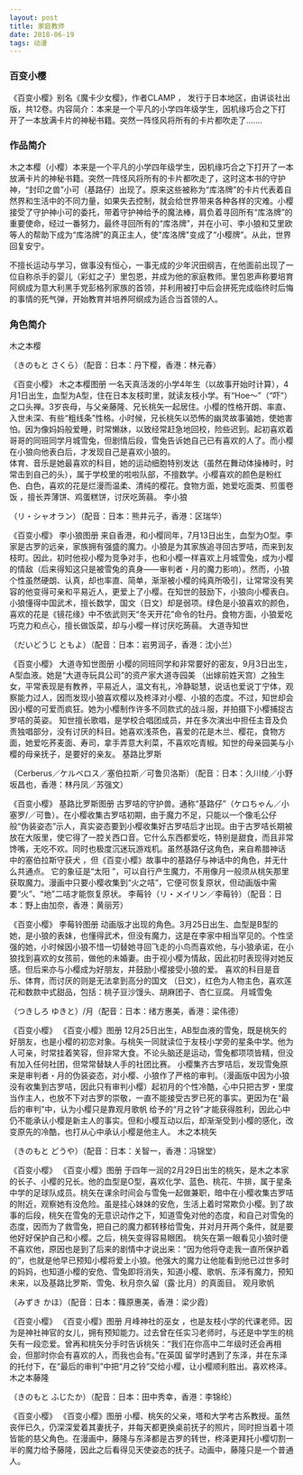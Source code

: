 ```yaml
---
layout: post
title: 家庭教师
date: 2018-06-19
tags: 动漫    
---
```


### 百变小樱

《百变小樱》别名《魔卡少女樱》，作者CLAMP ， 发行于日本地区，由讲谈社出版，共12卷。内容简介：本来是一个平凡的小学四年级学生，因机缘巧合之下打开了一本放满卡片的神秘书籍。突然一阵怪风将所有的卡片都吹走了.......

### 作品简介

木之本樱（小樱）本来是一个平凡的小学四年级学生，因机缘巧合之下打开了一本放满卡片的神秘书籍。突然一阵怪风将所有的卡片都吹走了，这时这本书的守护神，“封印之兽”小可（基路仔）出现了。原来这些被称为“库洛牌”的卡片代表着自然界和生活中的不同力量，如果失去控制，就会给世界带来各种各样的灾难。小樱接受了守护神小可的委托，带着守护神给予的魔法棒，肩负着寻回所有“库洛牌”的重要使命，经过一番努力，最终寻回所有的“库洛牌”，并在小可、李小狼和艾里欧等人的帮助下成为“库洛牌”的真正主人，使"库洛牌"变成了“小樱牌”。从此，世界回复安宁。 


不擅长运动与学习，做事没有恒心，一事无成的少年沢田纲吉，在他面前出现了一位自称杀手的婴儿（彩虹之子）里包恩，并成为他的家庭教师。里包恩声称要培育阿纲成为意大利黑手党彭格列家族的首领，并利用被打中后会拼死完成临终时后悔的事情的死气弹，开始教育并培养阿纲成为适合当首领的人。

### 角色简介

木之本樱

（きのもと さくら）（配音：日本：丹下樱，香港：林元春） 

《百变小樱》
木之本樱图册
 一名天真活泼的小学4年生（以故事开始时计算），4月1日出生，血型为A型，住在日本友枝町里，就读友枝小学。有“Hoe～”（“吓”）之口头禅。3岁丧母，与父亲藤隆、兄长桃矢一起居住。小樱的性格开朗、率直、入世未深、有些“粗线条”性格。小时候，兄长桃矢以恐怖的幽灵故事骗她，使她害怕。因为像妈妈般爱睡，时常懒牀，以致经常赶急地回校，险些迟到。起初喜欢着哥哥的同班同学月城雪兔，但剧情后段，雪兔告诉她自己已有喜欢的人了。而小樱在小狼向他表白后，才发现自己是喜欢小狼的。   
体育、音乐是她最喜欢的科目，她的运动细胞特别发达（虽然在舞动体操棒时，时常击到自己的头），属于学校里的啦啦队部，不擅数学。小樱喜欢的颜色是粉红色、白色，喜欢的花是烂漫而温柔、清纯的樱花。食物方面，她爱吃面类、煎蛋卷饭 ，擅长弄薄饼、鸡蛋糕饼，讨厌吃蒟蒻。 
李小狼

（リ・シャオラン）（配音：日本：熊井元子，香港：区瑞华） 

《百变小樱》
李小狼图册
 来自香港，和小樱同年，7月13日出生，血型为O型。李家是古罗的远亲，家族拥有强盛的魔力。小狼是为其家族追寻回古罗咭，而来到友枝町。因此，初时他视小樱为竞争对手，也和小樱一样喜欢上月城雪兔，成为小樱的情敌（后来得知这只是被雪兔的真身——审判者・月的魔力影响）。然而，小狼个性虽然硬朗、认真，却也率直、简单，渐渐被小樱的纯真所吸引，让常常没有笑容的他变得可亲和平易近人，更爱上了小樱。在知世的鼓励下，小狼向小樱表白。 
 小狼懂得中国武术，擅长数学，国文（日文）却是弱项。绿色是小狼喜欢的颜色，喜欢的花是《镜花缘》中不依武则天“冬天开花”命令的牡丹。食物方面，小狼爱吃巧克力和点心，擅长做饭菜，却与小樱一样讨厌吃蒟蒻。 
大道寺知世

（だいどうじ ともよ）（配音：日本：岩男润子，香港：沈小兰） 

《百变小樱》
大道寺知世图册
 小樱的同班同学和非常要好的密友，9月3日出生，A型血液。她是“大道寺玩具公司”的资产家大道寺园美 （出嫁前姓天宫）之独生女，平常表现是有教养，平易近人，温文有礼，冷静聪慧，说话也爱说丁宁体，观察能力过人，因而发现小狼喜欢樱以及柊泽对小樱、小狼的态度。不过，知世却会因小樱的可爱而疯狂。她为小樱制作许多不同款式的战斗服，并拍摄下小樱捕捉古罗咭的英姿。 
 知世擅长歌唱，是学校合唱团成员，并在多次演出中担任主音及负责独唱部分，没有讨厌的科目。她喜欢浅茶色，喜爱的花是木兰、樱花，食物方面，她爱吃荞麦面、寿司，拿手弄意大利菜，不喜欢吃青椒。知世的母亲园美与小樱的母亲抚子，是要好的亲友。 
基路比罗斯

（Cerberus／ケルベロス／塞伯拉斯／可鲁贝洛斯）（配音：日本：久川绫／小野坂昌也，香港：林丹凤／苏强文） 

《百变小樱》
基路比罗斯图册
 古罗咭的守护兽。通称“基路仔”（ケロちゃん／小塞罗/／可鲁）。在小樱收集古罗咭初期，由于魔力不足，只能以一个像毛公仔般“伪装姿态”示人，真实姿态要到小樱收集好古罗咭后才出现。由于古罗咭长期被放在大阪里，使它得了一腔关西口音。它什么东西都爱吃，特别是甜食，而且非常馋嘴，无吃不欢。同时也极度沉迷玩游戏机。虽然基路仔这角色，来自希腊神话 中的塞伯拉斯守获犬 ，但《百变小樱》故事中的基路仔与神话中的角色，并无什么共通点。 
它的象征是“太阳 ”，可以自行产生魔力，不用像月一般须从桃矢那里获取魔力。漫画中只要小樱收集到“火之咭”，它便可恢复原状，但动画版中需要“火”、“地”二咭才能恢复原状。 
李莓铃（リ・メイリン／李莓铃）（配音：日本：野上由加奈，香港：黄丽芳）  

《百变小樱》
李莓铃图册
 动画版才出现的角色。3月25日出生、血型是B型的她，是小狼的表妹，也懂得武术，但没有魔力，这是在李家中相当罕见的。个性坚强的她，小时候因小狼不惜一切替她寻回飞走的小鸟而喜欢他，与小狼承诺，在小狼找到喜欢的女孩前，做他的未婚妻。由于视小樱为情敌，因此初时表现得对她反感。但后来亦与小樱成为好朋友，并鼓励小樱接受小狼的爱。 
 喜欢的科目是音乐、体育，而讨厌的则是无法拿到高分的国文 （日文），红色为人物主色，喜欢莲花和数款中式甜品，包括：桃子豆沙馒头、胡麻团子、杏仁豆腐。 
月城雪兔

（つきしろ ゆきと）/月（配音：日本：绪方惠美，香港：梁伟德） 

《百变小樱》
《百变小樱》图册
12月25日出生，AB型血液的雪兔，既是桃矢的好朋友，也是小樱的初恋对象。与桃矢一同就读位于友枝小学旁的星条中学。他为人可亲，时常挂着笑容，但非常大食。不论头脑还是运动，雪兔都项项皆精，但没有加入任何社团，但常常替缺人手的社团比赛。 
 小樱集齐古罗咭后，发现雪兔原来是审判者・月的伪装姿态，对小樱、小狼作了严格的审判。（漫画版中因为小狼没有收集到古罗咭，因此只有审判小樱）起初月的个性冷酷，心中只把古罗・里度当作主人，也放不下对古罗的崇敬，一直不能接受古罗已死的事实。更因为在“最后的审判”中，认为小樱只是靠观月歌帆 给予的“月之铃”才能获得胜利，因此心中仍不能承认小樱是新主人的事实。但和小樱互动以后，却渐渐受到小樱的感化，改变原先的冷酷，也打从心中承认小樱是他主人。 
木之本桃矢

（きのもと どうや）（配音：日本：关智一，香港：冯锦堂）  

《百变小樱》
《百变小樱》图册
 于四年一润的2月29日出生的桃矢，是木之本家的长子、小樱的兄长。他的血型是O型，喜欢化学、蓝色、桃花、牛排，属于星条中学的足球队成员。桃矢在课余时间会与雪兔一起做兼职，暗中在小樱收集古罗咭的附近，观察她有没危险。虽是挂心妹妹的安危，生活上着时常欺负小樱。到了故事的后段，桃矢在雪兔的无意识动作之下，知道雪兔对他的态度，和自己对雪兔的态度，因而为了救雪兔，把自己的魔力都转移给雪兔，并对月开两个条件，就是要他好好保护自己和小樱。之后，桃矢变得容易眼困。 
桃矢在第一眼看见小狼时便不喜欢他，原因也是到了后来的剧情中才说出来：“因为他将夺走我一直所保护着的”，也就是他早已预知小樱将爱上小狼。他强大的魔力让他能看到他已过世多时的妈妈，也知道小樱的安危、雪兔即将消失，知道小樱、歌帆、东泽有魔力，预知未来，以及基路比罗斯、雪兔、秋月奈久留（露·比月）的真面目。 
观月歌帆

（みずき かほ）（配音：日本：篠原惠美，香港：梁少霞） 

《百变小樱》
《百变小樱》图册
 月峰神社的巫女 ，也是友枝小学的代课老师。因为是神社神官的女儿，拥有预知能力。过去曾在任实习老师时，与还是中学生的桃矢有一段恋爱。曾再和桃矢分手时告诉桃矢：“我们在你高中二年级时还会再相会，但那时你会有喜欢的人，而我也会有。”在英国 留学时遇到了东泽，并在东泽的托付下，在“最后的审判”中把“月之铃”交给小樱，让小樱顺利胜出。喜欢柊泽。 
木之本藤隆

（きのもと ふじたか）（配音：日本：田中秀幸，香港：李锦纶）  

《百变小樱》
《百变小樱》图册
 小樱、桃矢的父亲，塔和大学考古系教授。虽然丧伴已久，仍深深爱着其妻抚子，并每天都更换桌前抚子的照片，同时担当着十项皆能的慈父角色。在漫画中，藤隆与东泽都是古罗的转世，柊泽更拜托小樱切割一半的魔力给予藤隆，因此之后看得见天使姿态的抚子。动画中，藤隆只是一个普通人。 
